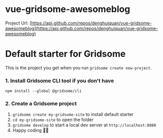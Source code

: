 # vue-gridsome-awesomeblog

Project Url: [https://api.github.com/repos/denghuiquan/vue-gridsome-awesomeblog](https://api.github.com/repos/denghuiquan/vue-gridsome-awesomeblog)

# Default starter for Gridsome

This is the project you get when you run `gridsome create new-project`.

### 1. Install Gridsome CLI tool if you don't have

`npm install --global @gridsome/cli`

### 2. Create a Gridsome project

1. `gridsome create my-gridsome-site` to install default starter
2. `cd my-gridsome-site` to open the folder
3. `gridsome develop` to start a local dev server at `http://localhost:8080`
4. Happy coding 🎉🙌
